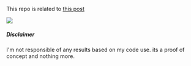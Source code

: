 This repo is related to [this post](https://hashim.id/predicting-bitcoin-prices-with-supervised-learning/)

![](https://i.imgur.com/DaNGxhu.png)

##### Disclaimer
I'm not responsible of any results based on my code use. its a proof of concept and nothing more.
